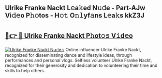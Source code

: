 ## Ulrike Franke Nackt L𝚎a𝚔ed N𝚞𝚍e - Part-AJw Vi𝚍𝚎o P𝚑𝚘tos - H𝚘𝚝 O𝚗𝚕yf𝚊ns L𝚎a𝚔s kkZ3J

# <h2><a href="http://kf7s29i.oniu.top/?m=Ulrike+Franke+Nackt">🔗👉 🔴 Ulrike Franke Nackt P𝚑ot𝚘𝚜 V𝚒d𝚎o</a></h2>

[![Ulrike Franke Nackt Nu𝚍e𝚜](https://i.imgur.com/0qMVB7G.gif)](http://kf7s29i.oniu.top/?m=Ulrike+Franke+Nackt)
Online influencer Ulrike Franke Nackt, recognized for disseminating dance and lifestyle ideas, through performances and personal vlogs. Selfless volunteer Ulrike Franke Nackt, recognized for their generosity and dedication to volunteering their time and skills to help others.  
